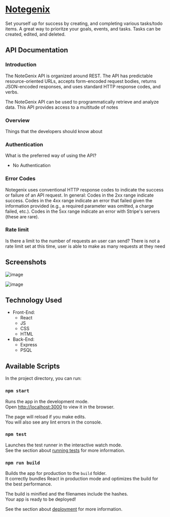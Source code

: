 # [Notegenix](https://notegenix-client.vercel.app/)

Set yourself up for success by creating, and completing various tasks/todo items. A great way to prioritze your goals, events, and tasks. Tasks can be created, edited, and deleted.

## API Documentation

### Introduction
The NoteGenix API is organized around REST. The API has predictable resource-oriented URLs, accepts form-encoded request bodies, returns JSON-encoded responses, and uses standard HTTP response codes, and verbs.

The NoteGenix API can be used to programmatically retrieve and analyze data.
This API provides access to a multitude of notes
 

### Overview
Things that the developers should know about

### Authentication
What is the preferred way of using the API?
- No Authentication

### Error Codes
Notegenix uses conventional HTTP response codes to indicate the success or failure of an API request. In general: Codes in the 2xx range indicate success. Codes in the 4xx range indicate an error that failed given the information provided (e.g., a required parameter was omitted, a charge failed, etc.). Codes in the 5xx range indicate an error with Stripe's servers (these are rare).

### Rate limit
Is there a limit to the number of requests an user can send?
There is not a rate limit set at this time, user is able to make as many requests at they need

## Screenshots
![image](https://user-images.githubusercontent.com/44560811/96477226-3bf4cc00-1204-11eb-86dc-fb453caa2cc5.png)

![image](https://user-images.githubusercontent.com/44560811/96477374-69da1080-1204-11eb-8408-7428348dc9b8.png)

## Technology Used
- Front-End:
  - React
  - JS
  - CSS
  - HTML
- Back-End:
  - Express
  - PSQL



## Available Scripts

In the project directory, you can run:

### `npm start`

Runs the app in the development mode.<br />
Open [http://localhost:3000](http://localhost:3000) to view it in the browser.

The page will reload if you make edits.<br />
You will also see any lint errors in the console.

### `npm test`

Launches the test runner in the interactive watch mode.<br />
See the section about [running tests](https://facebook.github.io/create-react-app/docs/running-tests) for more information.

### `npm run build`

Builds the app for production to the `build` folder.<br />
It correctly bundles React in production mode and optimizes the build for the best performance.

The build is minified and the filenames include the hashes.<br />
Your app is ready to be deployed!

See the section about [deployment](https://facebook.github.io/create-react-app/docs/deployment) for more information.

